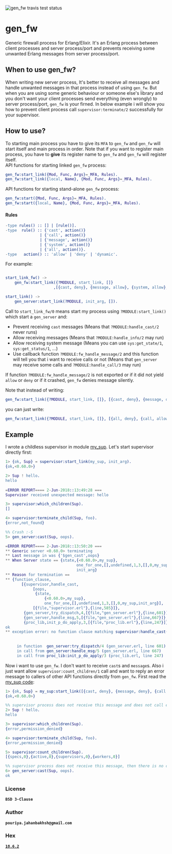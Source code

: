 ![gen_fw travis test status](https://travis-ci.org/Pouriya-Jahanbakhsh/gen_fw.png?branch=master)

# gen_fw
Generic firewall process for Erlang/Elixir. It's an Erlang process between client processes and server process/port and prevents receiving some unwanted Erlang messages from server process/port.

## When to use **gen_fw**?
When writing new server process, It's better to receive all messages and handle unwanted messages in that process instead of using `gen_fw`. But when you are using some generic behaviour or someone else's library and you don't want your client processes send everything (even wrongly) to server process/port, `gen_fw` is your firned. In below example i will show you how to prevent client process call `supervisor:terminate/2` successfully for your supervisor.  

## How to use?
To starting main process you have to give its `MFA` to `gen_fw` and `gen_fw` will start itself and main process in order. Note that if you want to register main process, you have to **give** its register name to `gen_fw` and `gen_fw` will register itself.  
API functions for starting linked `gen_fw` process:  
```erlang
gen_fw:start_link({Mod, Func, Args}=_MFA, Rules).
gen_fw:start_link({local, Name}, {Mod, Func, Args}=_MFA, Rules).
```
API functions for starting stand-alone `gen_fw` process:  
```erlang
gen_fw:start({Mod, Func, Args}=_MFA, Rules).
gen_fw:start({local, Name}, {Mod, Func, Args}=_MFA, Rules).
```

#### Rules
```erlang
-type rules() :: [] | [rule()].
-type  rule() :: {'cast', action()}
               | {'call', action()}
               | {'message', action()}
               | {'system', action()}
               | {'all', action()}.
-type   action() :: 'allow' | 'deny' | 'dynamic'.
```
For example:  
```erlang

start_link_fw() ->
	gen_fw:start_link({?MODULE, start_link, []}
                     ,[{cast, deny}, {message, allow}, {system, allow}, {call, dynamic}]).

start_link() ->
	gen_server:start_link(?MODULE, init_arg, []).
```
Call to `start_link_fw/0` means start my process using `?MODULE:start_link()` which start a `gen_server` and:  
* Prevent receiving `cast` messages (Means that `?MODULE:handle_cast/2` never runs)  
* Allow receiving messages (Means that `?MODULE:handle_info/2` may run)  
* Allow receiving system message (Means you can use `sys:get_state/1`, `sys:get_status/1`, ...)    
* Use callback function `?MODULE:fw_handle_message/2` and this function will tell you that i want to receive calls or not (Means that `gen_server` may receive some calls and `?MODULE:handle_call/3` may run)  

If function `?MODULE:fw_handle_message/2` is not exported or if it did not yield `allow` or `deny` or if it crashed, `gen_fw` denies message silently.  

Note that instead of writing:
```erlang
gen_fw:start_link({?MODULE, start_link, []}, [{cast, deny}, {message, deny}, {system, deny}, {call, allow}]).
```
you can just write:
```erlang
gen_fw:start_link({?MODULE, start_link, []}, [{all, deny}, {call, allow}]).
```

## Example
I wrote a childless supervisor in module [my_sup](https://github.com/pouriya-jahanbakhsh/gen_fw/blob/master/examples/my_sup.erl). Let's start supervisor directly first:  
```erlang
1> {ok, Sup} = supervisor:start_link(my_sup, init_arg).
{ok,<0.60.0>}

2> Sup ! hello.
hello
 
=ERROR REPORT==== 2-Jun-2018::13:49:28 ===
Supervisor received unexpected message: hello

3> supervisor:which_children(Sup).
[]

4> supervisor:terminate_child(Sup, foo).
{error,not_found}

%% Crash :-S
5> gen_server:cast(Sup, oops).

=ERROR REPORT==== 2-Jun-2018::13:50:20 ===
** Generic server <0.60.0> terminating 
** Last message in was {'$gen_cast',oops}
** When Server state == {state,{<0.60.0>,my_sup},
                               one_for_one,[],undefined,1,3,[],0,my_sup,
                               init_arg}
** Reason for termination == 
** {function_clause,
       [{supervisor,handle_cast,
            [oops,
             {state,
                 {<0.60.0>,my_sup},
                 one_for_one,[],undefined,1,3,[],0,my_sup,init_arg}],
            [{file,"supervisor.erl"},{line,585}]},
        {gen_server,try_dispatch,4,[{file,"gen_server.erl"},{line,601}]},
        {gen_server,handle_msg,5,[{file,"gen_server.erl"},{line,667}]},
        {proc_lib,init_p_do_apply,3,[{file,"proc_lib.erl"},{line,247}]}]}
ok
** exception error: no function clause matching supervisor:handle_cast(oops,
                                                                       {state,{<0.60.0>,my_sup},
                                                                              one_for_one,[],undefined,1,3,[],0,my_sup,init_arg}) (supervisor.erl, line 585)
     in function  gen_server:try_dispatch/4 (gen_server.erl, line 601)
     in call from gen_server:handle_msg/5 (gen_server.erl, line 667)
     in call from proc_lib:init_p_do_apply/3 (proc_lib.erl, line 247)
```
Now i want to use `gen_fw`. I don't want to receive `cast`s and `message`s. Also i just want allow `supervisor:count_children/1` call and want to reply an error message to callers of other API functions directly from `gen_fw`. First read the [my_sup code](https://github.com/pouriya-jahanbakhsh/gen_fw/blob/master/examples/my_sup.erl):  
```erlang
1> {ok, Sup} = my_sup:start_link([{cast, deny}, {message, deny}, {call, dynamic}]).
{ok,<0.60.0>}

%% supervisor process does not receive this message and does not call error_logger
2> Sup ! hello.
hello

3> supervisor:which_children(Sup).
{error,permission_denied}

4> supervisor:terminate_child(Sup, foo).
{error,permission_denied}

5> supervisor:count_children(Sup). 
[{specs,0},{active,0},{supervisors,0},{workers,0}]

%% supervisor process does not receive this message, then there is no crash
6> gen_server:cast(Sup, oops).
ok
```

### License
**`BSD 3-Clause`**


### Author
**`pouriya.jahanbakhsh@gmail.com`**


### Hex
[**`18.6.2`**](https://hex.pm/packages/gen_fw)
